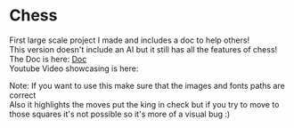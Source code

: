 # Chess
First large scale project I made and includes a doc to help others!\
This version doesn't include an AI but it still has all the features of chess!\
The Doc is here: [Doc](https://github.com/gamer6456pro/Chess/blob/main/Doc.md)\
Youtube Video showcasing is here:

Note: If you want to use this make sure that the images and fonts paths are correct\
Also it highlights the moves put the king in check but if you try to move to those squares it's not possible so it's more of a visual bug :)

